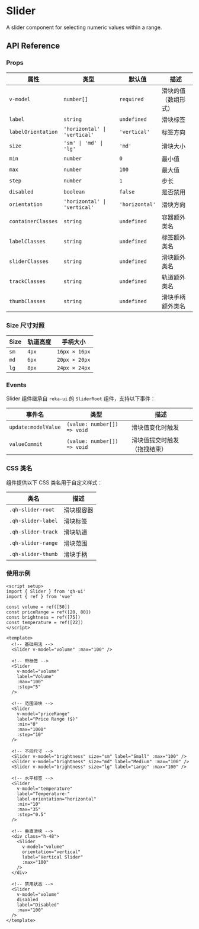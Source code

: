 # Slider
A slider component for selecting numeric values within a range.

<script setup>
import { Slider } from 'qh-ui'
import { ref } from 'vue'

const value2 = ref([50])
</script>

<ComponentPreview name="SliderDemo">
  <div class="w-3/5">
    <Slider v-model="value2" label="Volume" :max="100" />
  </div>
</ComponentPreview>

## API Reference

### Props

| 属性 | 类型 | 默认值 | 描述 |
| --- | --- | --- | --- |
| `v-model` | `number[]` | `required` | 滑块的值（数组形式） |
| `label` | `string` | `undefined` | 滑块标签 |
| `labelOrientation` | `'horizontal' \| 'vertical'` | `'vertical'` | 标签方向 |
| `size` | `'sm' \| 'md' \| 'lg'` | `'md'` | 滑块大小 |
| `min` | `number` | `0` | 最小值 |
| `max` | `number` | `100` | 最大值 |
| `step` | `number` | `1` | 步长 |
| `disabled` | `boolean` | `false` | 是否禁用 |
| `orientation` | `'horizontal' \| 'vertical'` | `'horizontal'` | 滑块方向 |
| `containerClasses` | `string` | `undefined` | 容器额外类名 |
| `labelClasses` | `string` | `undefined` | 标签额外类名 |
| `sliderClasses` | `string` | `undefined` | 滑块额外类名 |
| `trackClasses` | `string` | `undefined` | 轨道额外类名 |
| `thumbClasses` | `string` | `undefined` | 滑块手柄额外类名 |

### Size 尺寸对照

| Size | 轨道高度 | 手柄大小 |
| --- | --- | --- |
| `sm` | `4px` | `16px × 16px` |
| `md` | `6px` | `20px × 20px` |
| `lg` | `8px` | `24px × 24px` |

### Events

Slider 组件继承自 `reka-ui` 的 `SliderRoot` 组件，支持以下事件：

| 事件名 | 类型 | 描述 |
| --- | --- | --- |
| `update:modelValue` | `(value: number[]) => void` | 滑块值变化时触发 |
| `valueCommit` | `(value: number[]) => void` | 滑块值提交时触发（拖拽结束） |

### CSS 类名

组件提供以下 CSS 类名用于自定义样式：

| 类名 | 描述 |
| --- | --- |
| `.qh-slider-root` | 滑块根容器 |
| `.qh-slider-label` | 滑块标签 |
| `.qh-slider-track` | 滑块轨道 |
| `.qh-slider-range` | 滑块范围 |
| `.qh-slider-thumb` | 滑块手柄 |

### 使用示例

```vue
<script setup>
import { Slider } from 'qh-ui'
import { ref } from 'vue'

const volume = ref([50])
const priceRange = ref([20, 80])
const brightness = ref([75])
const temperature = ref([22])
</script>

<template>
  <!-- 基础用法 -->
  <Slider v-model="volume" :max="100" />

  <!-- 带标签 -->
  <Slider
    v-model="volume"
    label="Volume"
    :max="100"
    :step="5"
  />

  <!-- 范围滑块 -->
  <Slider
    v-model="priceRange"
    label="Price Range ($)"
    :min="0"
    :max="1000"
    :step="10"
  />

  <!-- 不同尺寸 -->
  <Slider v-model="brightness" size="sm" label="Small" :max="100" />
  <Slider v-model="brightness" size="md" label="Medium" :max="100" />
  <Slider v-model="brightness" size="lg" label="Large" :max="100" />

  <!-- 水平标签 -->
  <Slider
    v-model="temperature"
    label="Temperature:"
    label-orientation="horizontal"
    :min="10"
    :max="35"
    :step="0.5"
  />

  <!-- 垂直滑块 -->
  <div class="h-48">
    <Slider
      v-model="volume"
      orientation="vertical"
      label="Vertical Slider"
      :max="100"
    />
  </div>

  <!-- 禁用状态 -->
  <Slider
    v-model="volume"
    disabled
    label="Disabled"
    :max="100"
  />
</template>
```
